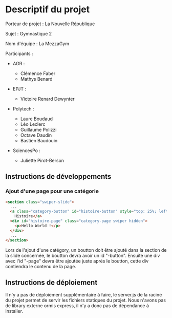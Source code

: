 # Descriptif du projet

Porteur de projet : La Nouvelle République

Sujet : Gymnastique 2

Nom d'équipe : La MezzaGym

Participants : 

- AGR :
  - Clémence Faber
  - Mathys Benard

- EPJT :
  - Victoire Renard Dewynter

- Polytech :  
  - Laure Boudaud
  - Léo Leclerc
  - Guillaume Polizzi
  - Octave Daudin
  - Bastien Baudouin

- SciencesPo : 
  - Juliette Pirot-Berson

## Instructions de développements

### Ajout d'une page pour une catégorie
```html
<section class="swiper-slide">
  ...
  <a class="category-button" id="histoire-button" style="top: 25%; left: 25%;">
    Histoire</a>
  <div id="histoire-page" class="category-page swiper hidden">
    <p>Hello World !</p>
  </div>
  ...
</section>
```

Lors de l'ajout d'une catégory, un boutton doit être ajouté dans la section de la slide concernée, le boutton devra avoir un id "<nomdepage>-button".
Ensuite une div avec l'id "<nomdepage>-page" devra être ajoutée juste après le boutton, cette div contiendra le contenu de la page.

## Instructions de déploiement

Il n'y a pas de déploiement supplémentaire à faire, le server.js de la racine du projet permet de servir les fichiers statiques du projet.
Nous n'avons pas de library externe ormis express, il n'y a donc pas de dépendance à installer.
